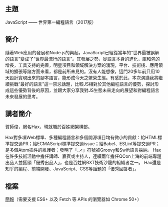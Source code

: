 ## 主題

JavaScript —— 世界第一編程語言（2017版）

## 簡介

隨著Web應用的發展和Node.js的興起，JavaScript已經從當年的“世界最被誤解的語言”變成了“世界最流行的語言”。其發展之勢，從語言本身的進化，庫和包的增長，工具支持的完善，明星項目和領域解決方案的湧現，平台、技術棧、應用領域的擴張等諸方面來看，都是前所未見的。沒有人能想像，這門20多年前只用10天設計實現出來的腳本語言，能形成今天之繁榮生態。有感於此，本次演講我將繼續挑戰“最好的語言”這一禁忌話題，比較JS相對於其他編程語言的優勢，探討形成這些優勢背後的原因，並跟大家分享我對JS生態未來走向的展望和對編程語言未來發展的思考。

## 講者簡介

賀師俊，網名Hax，現就職於百姓網架構部。

Hax對多項Web標準、多種編程語言和多個開源項目均有微小的貢獻：給HTML標準提交過PR；給ECMAScript標準提交過issue；給Babel、ESLint等提交過PR；是多個Atom插件的維護者；發明了「..<」符號被Groovy和Swift語言採納。 Hax在許多技術活動中擔任講師、嘉賓或主持人，連續兩年擔任QCon上海的前端專題出品人並獲頒「優秀出品人」，也是百姓網BXT技術沙龍的組織者之一。 Hax還是知乎的編程、前端開發、JavaScript、CSS等話題的「優秀回答者」。

## 檔案

[簡報](slide?slide)（需要支援 ES6+ 以及 Fetch 等 APIs 的瀏覽器如 Chrome 50+）

